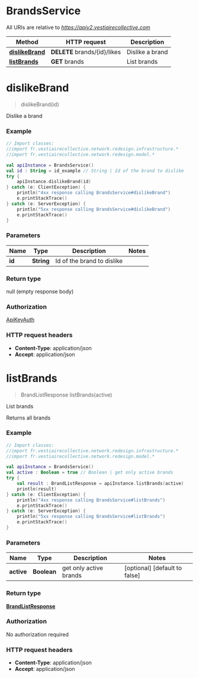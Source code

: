 # BrandsService

All URIs are relative to *https://apiv2.vestiairecollective.com*

Method | HTTP request | Description
------------- | ------------- | -------------
[**dislikeBrand**](BrandsService.md#dislikeBrand) | **DELETE** brands/{id}/likes | Dislike a brand
[**listBrands**](BrandsService.md#listBrands) | **GET** brands | List brands


<a name="dislikeBrand"></a>
# **dislikeBrand**
> dislikeBrand(id)

Dislike a brand

### Example
```kotlin
// Import classes:
//import fr.vestiairecollective.network.redesign.infrastructure.*
//import fr.vestiairecollective.network.redesign.model.*

val apiInstance = BrandsService()
val id : String = id_example // String | Id of the brand to dislike
try {
    apiInstance.dislikeBrand(id)
} catch (e: ClientException) {
    println("4xx response calling BrandsService#dislikeBrand")
    e.printStackTrace()
} catch (e: ServerException) {
    println("5xx response calling BrandsService#dislikeBrand")
    e.printStackTrace()
}
```

### Parameters

Name | Type | Description  | Notes
------------- | ------------- | ------------- | -------------
 **id** | **String**| Id of the brand to dislike |

### Return type

null (empty response body)

### Authorization

[ApiKeyAuth](../README.md#ApiKeyAuth)

### HTTP request headers

 - **Content-Type**: application/json
 - **Accept**: application/json

<a name="listBrands"></a>
# **listBrands**
> BrandListResponse listBrands(active)

List brands

Returns all brands

### Example
```kotlin
// Import classes:
//import fr.vestiairecollective.network.redesign.infrastructure.*
//import fr.vestiairecollective.network.redesign.model.*

val apiInstance = BrandsService()
val active : Boolean = true // Boolean | get only active brands
try {
    val result : BrandListResponse = apiInstance.listBrands(active)
    println(result)
} catch (e: ClientException) {
    println("4xx response calling BrandsService#listBrands")
    e.printStackTrace()
} catch (e: ServerException) {
    println("5xx response calling BrandsService#listBrands")
    e.printStackTrace()
}
```

### Parameters

Name | Type | Description  | Notes
------------- | ------------- | ------------- | -------------
 **active** | **Boolean**| get only active brands | [optional] [default to false]

### Return type

[**BrandListResponse**](BrandListResponse.md)

### Authorization

No authorization required

### HTTP request headers

 - **Content-Type**: application/json
 - **Accept**: application/json

